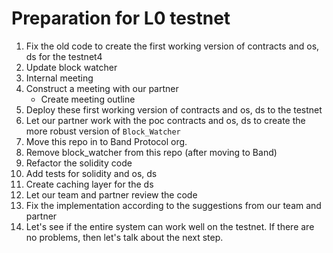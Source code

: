 # Preparation for L0 testnet

1. Fix the old code to create the first working version of contracts and os, ds for the testnet4
2. Update block watcher
3. Internal meeting
4. Construct a meeting with our partner
    - Create meeting outline
5. Deploy these first working version of contracts and os, ds to the testnet
6. Let our partner work with the poc contracts and os, ds to create the more robust version of `Block_Watcher`
7. Move this repo in to Band Protocol org.
8. Remove block_watcher from this repo (after moving to Band)
9. Refactor the solidity code
10. Add tests for solidity and os, ds
11. Create caching layer for the ds
12. Let our team and partner review the code
13. Fix the implementation according to the suggestions from our team and partner
14. Let's see if the entire system can work well on the testnet. If there are no problems, then let's talk about the next step.
